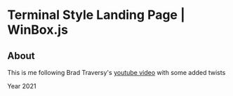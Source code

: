 # Terminal Style Landing Page | WinBox.js

## About

This is me following Brad Traversy's [youtube video](https://youtu.be/jQCk2yo10YY) with some added twists

Year 2021
